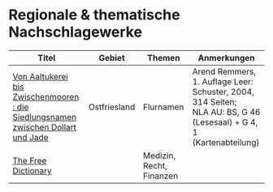 # Regionale & thematische Nachschlagewerke

| Titel                                                        | Gebiet       | Themen                   | Anmerkungen                                                  |
| ------------------------------------------------------------ | ------------ | ------------------------ | ------------------------------------------------------------ |
| [Von Aaltukerei bis Zwischenmooren : die Siedlungsnamen zwischen Dollart und Jade](http://gvk.gbv.de/DB=2.1/PPNSET?PPN=391512153) | Ostfriesland | Flurnamen                | Arend Remmers, 1. Auflage Leer: Schuster, 2004, 314 Seiten; <br />NLA AU: BS, G 46 (Lesesaal) + G 4, 1 (Kartenabteilung) |
| [The Free Dictionary](http://www.thefreedictionary.com/)     |              | Medizin, Recht, Finanzen |                                                              |